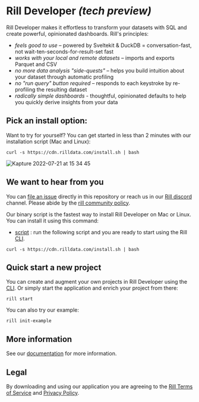 # Rill Developer **_(tech preview)_**
Rill Developer makes it effortless to transform your datasets with SQL and create powerful, opinionated dashboards. Rill's principles:

- *feels good to use* – powered by Sveltekit & DuckDB = conversation-fast, not wait-ten-seconds-for-result-set fast
- *works with your local and remote datasets* – imports and exports Parquet and CSV
- *no more data analysis "side-quests"* – helps you build intuition about your dataset through automatic profiling
- *no "run query" button required* – responds to each keystroke by re-profiling the resulting dataset
- *radically simple dashboards* - thoughtful, opinionated defaults to help you quickly derive insights from your data

## Pick an install option:
Want to try for yourself? You can get started in less than 2 minutes with our installation script (Mac and Linux):
```
curl -s https://cdn.rilldata.com/install.sh | bash
```

![Kapture 2022-07-21 at 15 34 45](https://user-images.githubusercontent.com/5587788/180313544-a7a03fcc-ea85-4b51-8ec3-ad5ed5043571.gif)


## We want to hear from you

You can [file an issue](https://github.com/rilldata/rill-developer/issues/new/choose) directly in this repository or reach us in our [Rill discord](https://bit.ly/3unvA05) channel. Please abide by the [rill community policy](https://github.com/rilldata/rill-developer/blob/main/COMMUNITY-POLICY.md).

Our binary script is the fastest way to install Rill Developer on Mac or Linux. You can install it using this command:

- [script](https://docs.rilldata.com/install/binary) : run the following script and you are ready to start using the Rill [CLI](https://docs.rilldata.com/cli).

```
curl -s https://cdn.rilldata.com/install.sh | bash
```

## Quick start a new project

You can create and augment your own projects in Rill Developer using the [CLI](https://docs.rilldata.com/cli). Or simply start the application and enrich your project from there:

```
rill start
```

You can also try our example:

```
rill init-example
```

## More information
See our [documentation](https://docs.rilldata.com) for more information.

## Legal
By downloading and using our application you are agreeing to the [Rill Terms of Service](https://www.rilldata.com/legal/tos) and [Privacy Policy](https://www.rilldata.com/legal/privacy).
